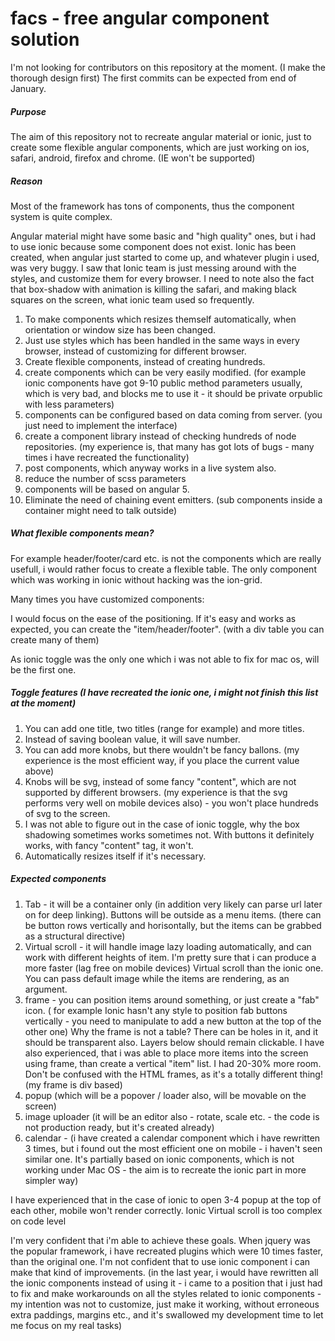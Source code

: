 # facs - free angular component solution

I'm not looking for contributors on this repository at the moment. (I make the thorough design first)
The first commits can be expected from end of January.

##### Purpose
The aim of this repository not to recreate angular material or ionic, just to create some flexible angular components, which are just working on ios, safari, android, firefox and chrome. (IE won't be supported)

##### Reason
Most of the framework has tons of components, thus the component system is quite complex.

Angular material might have some basic and "high quality" ones, but i had to use ionic because some component does not exist. Ionic has been created, when angular just started to come up, and whatever plugin i used, was very buggy.
I saw that Ionic team is just messing around with the styles, and customize them for every browser.
I need to note also the fact that box-shadow with animation is killing the safari, and making black squares on the screen,
what ionic team used so frequently.

1) To make components which resizes themself automatically, when orientation or window size has been changed.
2) Just use styles which has been handled in the same ways in every browser, instead of customizing for different browser.
3) Create flexible components, instead of creating hundreds.
4) create components which can be very easily modified. (for example ionic components have got 9-10 public method parameters usually, which is very bad, and blocks me to use it - it should be private orpublic with less parameters)
5) components can be configured based on data coming from server. (you just need to implement the interface)
6) create a component library instead of checking hundreds of node repositories. (my experience is, that many has got lots of bugs - many times i have recreated the functionality)
7) post components, which anyway works in a live system also.
8) reduce the number of scss parameters
9) components will be based on angular 5.
10) Eliminate the need of chaining event emitters. (sub components inside a container might need to talk outside)

##### What flexible components mean?
For example header/footer/card etc. is not the components which are really usefull, i would rather focus to create a flexible table. The only component which was working in ionic without hacking was the ion-grid.

Many times you have customized components:

I would focus on the ease of the positioning. If it's easy and works as expected, you can create the "item/header/footer". (with a div table you can create many of them)

As ionic toggle was the only one which i was not able to fix for mac os, will be the first one.

##### Toggle features (I have recreated the ionic one, i might not finish this list at the moment)
1) You can add one title, two titles (range for example) and more titles.
2) Instead of saving boolean value, it will save number.
3) You can add more knobs, but there wouldn't be fancy ballons.
(my experience is the most efficient way, if you place the current value above)
4) Knobs will be svg, instead of some fancy "content", which are not supported by different browsers. (my experience is that the svg performs very well on mobile devices also) - you won't place hundreds of svg to the screen.
5) I was not able to figure out in the case of ionic toggle, why the box shadowing sometimes works sometimes not.
With buttons it definitely works, with fancy "content" tag, it won't.
6) Automatically resizes itself if it's necessary.

##### Expected components
1) Tab - it will be a container only (in addition very likely can parse url later on for deep linking). Buttons will be outside as a menu items. (there can be button rows vertically and horisontally, but the items can be  grabbed as a structural directive)
2) Virtual scroll - it will handle image lazy loading automatically, and can work with different heights of item.
I'm pretty sure that i can produce a more faster (lag free on mobile devices) Virtual scroll than the ionic one.
You can pass default image while the items are rendering, as an argument.
3) frame - you can position items around something, or just create a "fab" icon. ( for example Ionic hasn't any style to position fab buttons vertically - you need to manipulate to add a new button at the top of the other one)
Why the frame is not a table? There can be holes in it, and it should be transparent also. Layers below should remain clickable. I have also experienced, that i was able to place more items into the screen using frame, than create a vertical "item" list. I had 20-30% more room. Don't be confused with the HTML frames, as it's a totally different thing! (my frame is div based)
4) popup (which will be a popover / loader also, will be movable on the screen)
5) image uploader (it will be an editor also - rotate, scale etc. - the code is not production ready, but it's created already)
6) calendar - (i have created a calendar component which i have rewritten 3 times, but i found out the most efficient one on mobile - i haven't seen similar one. It's partially based on ionic components, which is not working under Mac OS - the aim is to recreate the ionic part in more simpler way)

I have experienced that in the case of ionic to open 3-4 popup at the top of each other, mobile won't render correctly.
Ionic Virtual scroll is too complex on code level

I'm very confident that i'm able to achieve these goals. When jquery was the popular framework, i have recreated plugins which were 10 times faster, than the original one. I'm not confident that to use ionic component i can make that kind of improvements. (in the last year, i would have rewritten all the ionic components instead of using it - i came to a position that i just had to fix and make workarounds on all the styles related to ionic components - my intention was not to customize, just make it working, without erroneous extra paddings, margins etc., and it's swallowed my development time to let me focus on my real tasks)
